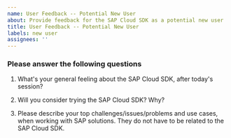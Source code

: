 ```yaml
---
name: User Feedback -- Potential New User
about: Provide feedback for the SAP Cloud SDK as a potential new user
title: User Feedback -- Potential New User
labels: new user
assignees: ''
---
```


### Please answer the following questions
1. What's your general feeling about the SAP Cloud SDK, after today's session?
<!-- Please provide your answer here.-->
2. Will you consider trying the SAP Cloud SDK? Why?
<!-- Please provide your answer here.-->
3. Please describe your top challenges/issues/problems and use cases, when working with SAP solutions. They do not have to be related to the SAP Cloud SDK.
<!-- Please provide your answer here.-->
